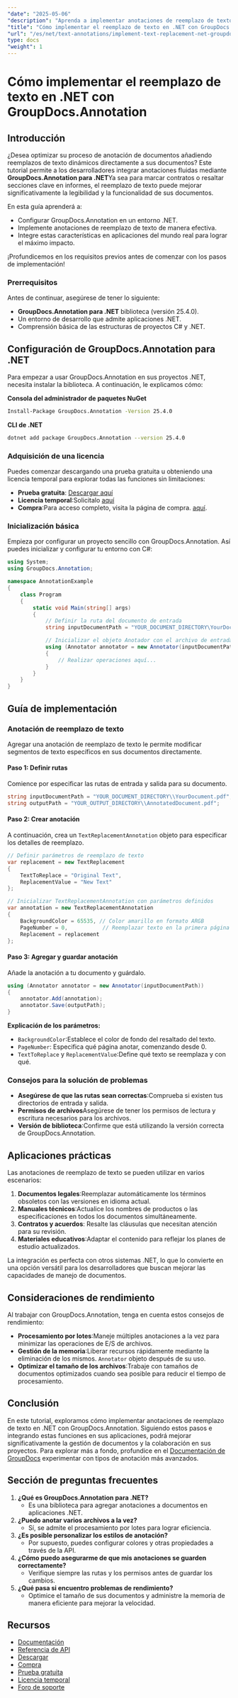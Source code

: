 ```yaml
---
"date": "2025-05-06"
"description": "Aprenda a implementar anotaciones de reemplazo de texto en sus aplicaciones .NET con GroupDocs.Annotation. Mejore la legibilidad y la funcionalidad de sus documentos sin esfuerzo."
"title": "Cómo implementar el reemplazo de texto en .NET con GroupDocs.Annotation para una anotación eficiente de documentos"
"url": "/es/net/text-annotations/implement-text-replacement-net-groupdocs-annotation/"
type: docs
"weight": 1
---
```


# Cómo implementar el reemplazo de texto en .NET con GroupDocs.Annotation
## Introducción
¿Desea optimizar su proceso de anotación de documentos añadiendo reemplazos de texto dinámicos directamente a sus documentos? Este tutorial permite a los desarrolladores integrar anotaciones fluidas mediante **GroupDocs.Annotation para .NET**Ya sea para marcar contratos o resaltar secciones clave en informes, el reemplazo de texto puede mejorar significativamente la legibilidad y la funcionalidad de sus documentos.

En esta guía aprenderá a:
- Configurar GroupDocs.Annotation en un entorno .NET.
- Implemente anotaciones de reemplazo de texto de manera efectiva.
- Integre estas características en aplicaciones del mundo real para lograr el máximo impacto.

¡Profundicemos en los requisitos previos antes de comenzar con los pasos de implementación!

### Prerrequisitos
Antes de continuar, asegúrese de tener lo siguiente:
- **GroupDocs.Annotation para .NET** biblioteca (versión 25.4.0).
- Un entorno de desarrollo que admite aplicaciones .NET.
- Comprensión básica de las estructuras de proyectos C# y .NET.

## Configuración de GroupDocs.Annotation para .NET
Para empezar a usar GroupDocs.Annotation en sus proyectos .NET, necesita instalar la biblioteca. A continuación, le explicamos cómo:

**Consola del administrador de paquetes NuGet**
```bash
Install-Package GroupDocs.Annotation -Version 25.4.0
```

**CLI de .NET**
```bash
dotnet add package GroupDocs.Annotation --version 25.4.0
```

### Adquisición de una licencia
Puedes comenzar descargando una prueba gratuita u obteniendo una licencia temporal para explorar todas las funciones sin limitaciones:
- **Prueba gratuita**: [Descargar aquí](https://releases.groupdocs.com/annotation/net/)
- **Licencia temporal**:Solicitalo [aquí](https://purchase.groupdocs.com/temporary-license/)
- **Compra**:Para acceso completo, visita la página de compra. [aquí](https://purchase.groupdocs.com/buy).

### Inicialización básica
Empieza por configurar un proyecto sencillo con GroupDocs.Annotation. Así puedes inicializar y configurar tu entorno con C#:

```csharp
using System;
using GroupDocs.Annotation;

namespace AnnotationExample
{
    class Program
    {
        static void Main(string[] args)
        {
            // Definir la ruta del documento de entrada
            string inputDocumentPath = "YOUR_DOCUMENT_DIRECTORY\YourDocument.pdf";

            // Inicializar el objeto Anotador con el archivo de entrada
            using (Annotator annotator = new Annotator(inputDocumentPath))
            {
                // Realizar operaciones aquí...
            }
        }
    }
}
```

## Guía de implementación
### Anotación de reemplazo de texto
Agregar una anotación de reemplazo de texto le permite modificar segmentos de texto específicos en sus documentos directamente.

#### Paso 1: Definir rutas
Comience por especificar las rutas de entrada y salida para su documento.

```csharp
string inputDocumentPath = "YOUR_DOCUMENT_DIRECTORY\\YourDocument.pdf";
string outputPath = "YOUR_OUTPUT_DIRECTORY\\AnnotatedDocument.pdf";
```

#### Paso 2: Crear anotación
A continuación, crea un `TextReplacementAnnotation` objeto para especificar los detalles de reemplazo.

```csharp
// Definir parámetros de reemplazo de texto
var replacement = new TextReplacement
{
    TextToReplace = "Original Text",
    ReplacementValue = "New Text"
};

// Inicializar TextReplacementAnnotation con parámetros definidos
var annotation = new TextReplacementAnnotation
{
    BackgroundColor = 65535, // Color amarillo en formato ARGB
    PageNumber = 0,           // Reemplazar texto en la primera página
    Replacement = replacement
};
```

#### Paso 3: Agregar y guardar anotación
Añade la anotación a tu documento y guárdalo.

```csharp
using (Annotator annotator = new Annotator(inputDocumentPath))
{
    annotator.Add(annotation);
    annotator.Save(outputPath);
}
```
**Explicación de los parámetros:**
- `BackgroundColor`:Establece el color de fondo del resaltado del texto.
- `PageNumber`: Especifica qué página anotar, comenzando desde 0.
- `TextToReplace` y `ReplacementValue`:Define qué texto se reemplaza y con qué.

### Consejos para la solución de problemas
- **Asegúrese de que las rutas sean correctas**:Comprueba si existen tus directorios de entrada y salida.
- **Permisos de archivos**Asegúrese de tener los permisos de lectura y escritura necesarios para los archivos.
- **Versión de biblioteca**:Confirme que está utilizando la versión correcta de GroupDocs.Annotation.

## Aplicaciones prácticas
Las anotaciones de reemplazo de texto se pueden utilizar en varios escenarios:
1. **Documentos legales**:Reemplazar automáticamente los términos obsoletos con las versiones en idioma actual.
2. **Manuales técnicos**:Actualice los nombres de productos o las especificaciones en todos los documentos simultáneamente.
3. **Contratos y acuerdos**: Resalte las cláusulas que necesitan atención para su revisión.
4. **Materiales educativos**:Adaptar el contenido para reflejar los planes de estudio actualizados.

La integración es perfecta con otros sistemas .NET, lo que lo convierte en una opción versátil para los desarrolladores que buscan mejorar las capacidades de manejo de documentos.

## Consideraciones de rendimiento
Al trabajar con GroupDocs.Annotation, tenga en cuenta estos consejos de rendimiento:
- **Procesamiento por lotes**:Maneje múltiples anotaciones a la vez para minimizar las operaciones de E/S de archivos.
- **Gestión de la memoria**:Liberar recursos rápidamente mediante la eliminación de los mismos. `Annotator` objeto después de su uso.
- **Optimizar el tamaño de los archivos**:Trabaje con tamaños de documentos optimizados cuando sea posible para reducir el tiempo de procesamiento.

## Conclusión
En este tutorial, exploramos cómo implementar anotaciones de reemplazo de texto en .NET con GroupDocs.Annotation. Siguiendo estos pasos e integrando estas funciones en sus aplicaciones, podrá mejorar significativamente la gestión de documentos y la colaboración en sus proyectos. 
Para explorar más a fondo, profundice en el [Documentación de GroupDocs](https://docs.groupdocs.com/annotation/net/) experimentar con tipos de anotación más avanzados.

## Sección de preguntas frecuentes
1. **¿Qué es GroupDocs.Annotation para .NET?**
   - Es una biblioteca para agregar anotaciones a documentos en aplicaciones .NET.
2. **¿Puedo anotar varios archivos a la vez?**
   - Sí, se admite el procesamiento por lotes para lograr eficiencia.
3. **¿Es posible personalizar los estilos de anotación?**
   - Por supuesto, puedes configurar colores y otras propiedades a través de la API.
4. **¿Cómo puedo asegurarme de que mis anotaciones se guarden correctamente?**
   - Verifique siempre las rutas y los permisos antes de guardar los cambios.
5. **¿Qué pasa si encuentro problemas de rendimiento?**
   - Optimice el tamaño de sus documentos y administre la memoria de manera eficiente para mejorar la velocidad.

## Recursos
- [Documentación](https://docs.groupdocs.com/annotation/net/)
- [Referencia de API](https://reference.groupdocs.com/annotation/net/)
- [Descargar](https://releases.groupdocs.com/annotation/net/)
- [Compra](https://purchase.groupdocs.com/buy)
- [Prueba gratuita](https://releases.groupdocs.com/annotation/net/)
- [Licencia temporal](https://purchase.groupdocs.com/temporary-license/)
- [Foro de soporte](https://forum.groupdocs.com/c/annotation/)